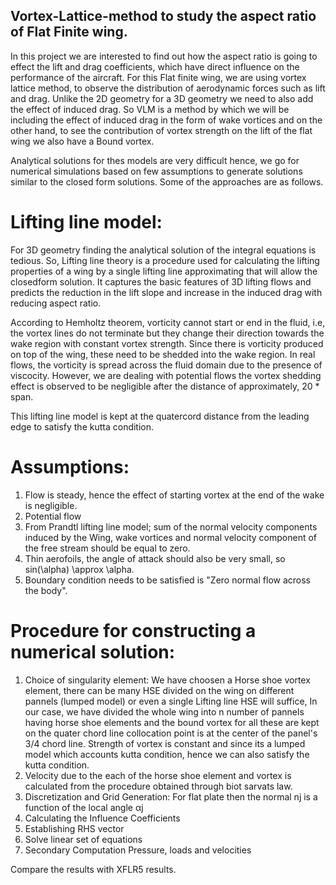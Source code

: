 ## Vortex-Lattice-method to study the aspect ratio of Flat Finite wing.

In this project we are interested to find out how the aspect ratio is going to effect the lift and drag coefficients, which have direct influence on the performance of the aircraft.
For this Flat finite wing, we are using vortex lattice method, to observe the distribution of aerodynamic forces such as lift and drag. Unlike the 2D geometry for a 3D geometry we need to also add the effect 
of induced drag. So VLM is a method by which we will be including the effect of induced drag in the form of wake vortices and on the other hand, to see the contribution of vortex strength
on the lift of the flat wing we also have a Bound vortex.

Analytical solutions for thes models are very difficult hence, we go for numerical simulations based on few assumptions to generate solutions similar to the closed form solutions. Some of the approaches
are as follows.

# Lifting line model:

For 3D geometry finding the analytical solution of the integral equations is tedious. So, Lifting line theory is a procedure used for calculating the lifting properties of a wing by a single lifting line
approximating that will allow the closedform solution. It captures the basic features of 3D lifting flows and predicts the reduction in the lift slope and increase in the induced drag with reducing aspect ratio.

According to Hemholtz theorem, vorticity cannot start or end in the fluid, i.e, the vortex lines do not terminate but they change their direction towards the wake region with 
constant vortex strength. Since there is vorticity produced on top of the wing, these need to be shedded into the wake region. In real flows, the vorticity
is spread across the fluid domain due to the presence of viscocity. However, we are dealing with potential flows the vortex shedding effect is observed to be negligible after the distance of
approximately, 20 * span. 

This lifting line model is kept at the quatercord distance from the leading edge to satisfy the kutta condition. 


# Assumptions:
1. Flow is steady, hence the effect of starting vortex at the end of the wake is negligible.
2. Potential flow
3. From Prandtl lifting line model; sum of the normal velocity components induced by the Wing, wake vortices and normal velocity component of 
the free stream should be equal to zero.
4. Thin aerofoils, the angle of attack should also be very small, so sin(\alpha) \approx \alpha.
5. Boundary condition needs to be satisfied is "Zero normal flow across the body".

# Procedure for constructing a numerical solution:

1. Choice of singularity element: We have choosen a Horse shoe vortex element, there can be many HSE divided on the wing on different pannels (lumped model) or even a single Lifting line HSE
    will suffice, In our case, we have divided the whole wing into n number of pannels having horse shoe elements and the bound vortex for all these are kept on the quater chord line
    collocation point is at the center of the panel's 3/4 chord line. Strength of vortex is constant and since its a lumped model which accounts kutta condition, hence we can also satisfy the kutta condition.
2. Velocity due to the each of the horse shoe element and vortex is calculated from the procedure obtained through biot sarvats law.
3. Discretization and Grid Generation: For flat plate then the normal nj is a function of the local angle αj
4. Calculating the Influence Coefficients
5. Establishing RHS vector
6. Solve linear set of equations
7. Secondary Computation Pressure, loads and velocities


Compare the results with XFLR5 results. 
